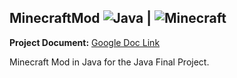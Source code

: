 ## MinecraftMod ![Java](https://img.shields.io/badge/Language-Java-red?logo=java&logoColor=white) | ![Minecraft](https://img.shields.io/badge/Game-Minecraft-green?logo=minecraft&logoColor=white&style=for-the-badge)

**Project Document:** [Google Doc Link](https://docs.google.com/document/d/1EFNs3szehrvj0eT7-y4afhu91Br_vpwuPW4TIQy5bZs/edit?tab=t.0)

Minecraft Mod in Java for the Java Final Project.



